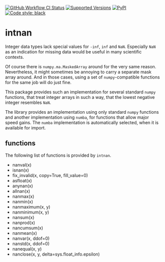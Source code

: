 [![GitHub Workflow CI Status](https://img.shields.io/github/actions/workflow/status/ml31415/intnan/python-package.yml?branch=master&logo=github&style=flat)](https://github.com/ml31415/intnan/actions)
[![Supported Versions](https://img.shields.io/pypi/pyversions/intnan.svg)](https://pypi.org/project/intnan)
[![PyPI](https://img.shields.io/pypi/v/intnan.svg?style=flat)](https://pypi.org/project/intnan/)
[![Code style: black](https://img.shields.io/badge/code%20style-black-000000.svg)](https://github.com/psf/black)

# intnan

Integer data types lack special values for `-inf`, `inf` and `NaN`. Especially
`NaN` as an indication for missing data would be useful in many scientific contexts.

Of course there is `numpy.ma.MaskedArray` around for the very same reason. Nevertheless,
it might sometimes be annoying to carry a separate mask array around. And in those cases,
using a set of `numpy`-compatible functions for the same job will do just fine.

This package provides such an implementation for several standard `numpy` functions, that 
treat integer arrays in such a way, that the lowest negative integer resembles `NaN`.

The library provides an implementation using only standard `numpy` functions and
another implementation using `numba`, for functions that allow major speed gains. 
The `numba` implementation is automatically selected, when it is available for import.

## functions

The following list of functions is provided by `intnan`.

- nanval(x)
- isnan(x)
- fix_invalid(x, copy=True, fill_value=0)
- asfloat(x)
- anynan(x)
- allnan(x)
- nanmax(x)
- nanmin(x)
- nanmaximum(x, y)
- nanminimum(x, y)
- nansum(x)
- nanprod(x)
- nancumsum(x)
- nanmean(x)
- nanvar(x, ddof=0)
- nanstd(x, ddof=0)
- nanequal(x, y)
- nanclose(x, y, delta=sys.float_info.epsilon)

